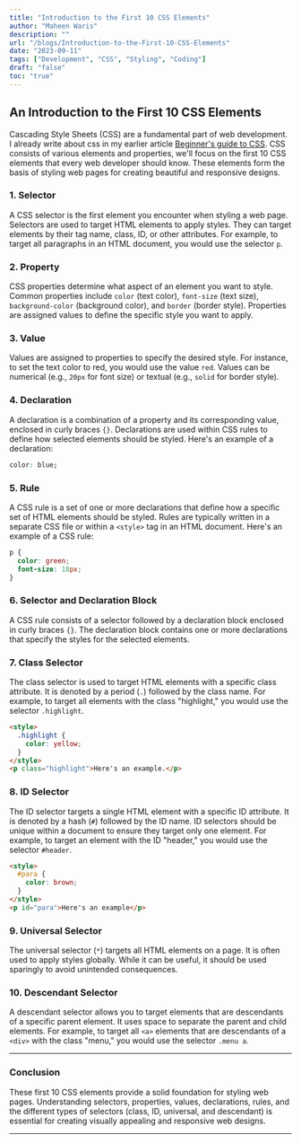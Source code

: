 ```yaml
---
title: "Introduction to the First 10 CSS Elements"
author: "Maheen Waris"
description: ""
url: "/blogs/Introduction-to-the-First-10-CSS-Elements"
date: "2023-09-11"
tags: ["Development", "CSS", "Styling", "Coding"]
draft: "false"
toc: "true"
---
```


## An Introduction to the First 10 CSS Elements

Cascading Style Sheets (CSS) are a fundamental part of web development. I already write about css in my earlier article [Beginner's guide to CSS](https://maheenwaris.pages.dev/blogs/Beginner%27s-Guide-to-CSS/). CSS consists of various elements and properties, we'll focus on the first 10 CSS elements that every web developer should know. These elements form the basis of styling web pages for creating beautiful and responsive designs.

### 1. Selector

A CSS selector is the first element you encounter when styling a web page. Selectors are used to target HTML elements to apply styles. They can target elements by their tag name, class, ID, or other attributes. For example, to target all paragraphs in an HTML document, you would use the selector `p`.

### 2. Property

CSS properties determine what aspect of an element you want to style. Common properties include `color` (text color), `font-size` (text size), `background-color` (background color), and `border` (border style). Properties are assigned values to define the specific style you want to apply.

### 3. Value

Values are assigned to properties to specify the desired style. For instance, to set the text color to red, you would use the value `red`. Values can be numerical (e.g., `20px` for font size) or textual (e.g., `solid` for border style).

### 4. Declaration

A declaration is a combination of a property and its corresponding value, enclosed in curly braces `{}`. Declarations are used within CSS rules to define how selected elements should be styled. Here's an example of a declaration:

```css
color: blue;
```

### 5. Rule

A CSS rule is a set of one or more declarations that define how a specific set of HTML elements should be styled. Rules are typically written in a separate CSS file or within a `<style>` tag in an HTML document. Here's an example of a CSS rule:

```css
p {
  color: green;
  font-size: 18px;
}
```

### 6. Selector and Declaration Block

A CSS rule consists of a selector followed by a declaration block enclosed in curly braces `{}`. The declaration block contains one or more declarations that specify the styles for the selected elements.

### 7. Class Selector

The class selector is used to target HTML elements with a specific class attribute. It is denoted by a period (`.`) followed by the class name. For example, to target all elements with the class "highlight," you would use the selector `.highlight`.

```html
<style>
  .highlight {
    color: yellow;
  }
</style>
<p class="highlight">Here's an example.</p>
```

### 8. ID Selector

The ID selector targets a single HTML element with a specific ID attribute. It is denoted by a hash (`#`) followed by the ID name. ID selectors should be unique within a document to ensure they target only one element. For example, to target an element with the ID "header," you would use the selector `#header`.

```html
<style>
  #para {
    color: brown;
  }
</style>
<p id="para">Here's an example</p>
```

### 9. Universal Selector

The universal selector (`*`) targets all HTML elements on a page. It is often used to apply styles globally. While it can be useful, it should be used sparingly to avoid unintended consequences.

### 10. Descendant Selector

A descendant selector allows you to target elements that are descendants of a specific parent element. It uses space to separate the parent and child elements. For example, to target all `<a>` elements that are descendants of a `<div>` with the class "menu," you would use the selector `.menu a`.

<hr>

### Conclusion

These first 10 CSS elements provide a solid foundation for styling web pages. Understanding selectors, properties, values, declarations, rules, and the different types of selectors (class, ID, universal, and descendant) is essential for creating visually appealing and responsive web designs.

---
